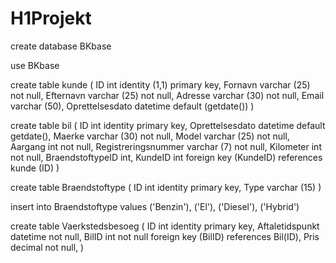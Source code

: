 # H1Projekt

create database BKbase

use BKbase

create table kunde
(
ID int identity (1,1) primary key,
Fornavn varchar (25) not null,
Efternavn varchar (25) not null,
Adresse varchar (30) not null,
Email varchar (50),
Oprettelsesdato datetime default (getdate())
)

create table bil
(
ID int identity primary key,
Oprettelsesdato datetime default getdate(),
Maerke varchar (30) not null,
Model varchar (25) not null,
Aargang int not null,
Registreringsnummer varchar (7) not null,
Kilometer int not null,
BraendstoftypeID int,
KundeID int foreign key (KundeID) references kunde (ID)
)

create table Braendstoftype
(
ID int identity primary key,
Type varchar (15) 
)

insert into Braendstoftype values 
('Benzin'),
('El'),
('Diesel'),
('Hybrid')

create table Vaerkstedsbesoeg
(
ID int identity primary key,
Aftaletidspunkt datetime not null,
BilID int not null foreign key (BilID) references Bil(ID),
Pris decimal not null,
)
